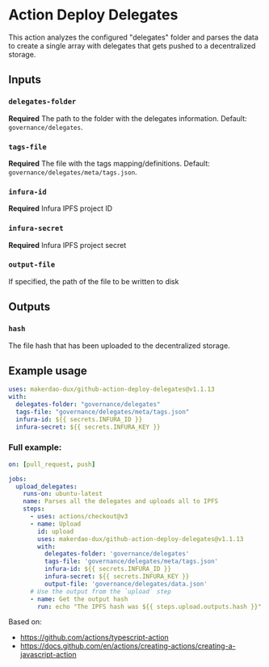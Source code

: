 # Action Deploy Delegates

This action analyzes the configured "delegates" folder and parses the data to create a single array with delegates that gets pushed to a decentralized storage.

## Inputs

### `delegates-folder`

**Required** The path to the folder with the delegates information. Default: `governance/delegates`.

### `tags-file`

**Required** The file with the tags mapping/definitions. Default: `governance/delegates/meta/tags.json`.

### `infura-id`

**Required** Infura IPFS project ID

### `infura-secret`

**Required** Infura IPFS project secret

### `output-file`

If specified, the path of the file to be written to disk

## Outputs

### `hash`

The file hash that has been uploaded to the decentralized storage.

## Example usage

```yaml
uses: makerdao-dux/github-action-deploy-delegates@v1.1.13
with:
  delegates-folder: "governance/delegates"
  tags-file: "governance/delegates/meta/tags.json"
  infura-id: ${{ secrets.INFURA_ID }}
  infura-secret: ${{ secrets.INFURA_KEY }}
```

### Full example: 

```yaml
on: [pull_request, push]

jobs:
  upload_delegates:
    runs-on: ubuntu-latest
    name: Parses all the delegates and uploads all to IPFS
    steps:
      - uses: actions/checkout@v3
      - name: Upload
        id: upload
        uses: makerdao-dux/github-action-deploy-delegates@v1.1.13
        with:
          delegates-folder: 'governance/delegates'
          tags-file: 'governance/delegates/meta/tags.json'
          infura-id: ${{ secrets.INFURA_ID }}
          infura-secret: ${{ secrets.INFURA_KEY }}
          output-file: 'governance/delegates/data.json'
      # Use the output from the `upload` step
      - name: Get the output hash
        run: echo "The IPFS hash was ${{ steps.upload.outputs.hash }}"
```

Based on:
- https://github.com/actions/typescript-action
- https://docs.github.com/en/actions/creating-actions/creating-a-javascript-action